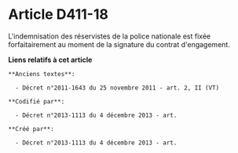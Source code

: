 # Article D411-18

L'indemnisation des réservistes de la police nationale est fixée forfaitairement au moment de la signature du contrat
d'engagement.

**Liens relatifs à cet article**

	**Anciens textes**:

	  - Décret n°2011-1643 du 25 novembre 2011 - art. 2, II (VT)

	**Codifié par**:

	  - Décret n°2013-1113 du 4 décembre 2013 - art.

	**Créé par**:

	  - Décret n°2013-1113 du 4 décembre 2013 - art.
